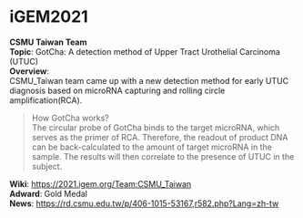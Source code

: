 # iGEM2021  
**CSMU Taiwan Team**  
**Topic**: GotCha: A detection method of Upper Tract Urothelial Carcinoma (UTUC)  
**Overview**:  
CSMU_Taiwan team came up with a new detection method for early UTUC diagnosis based on microRNA capturing and rolling circle amplification(RCA).  
> How GotCha works?  
> The circular probe of GotCha binds to the target microRNA, which serves as the primer of RCA. Therefore, the readout of product DNA can be back-calculated to the amount of target microRNA in the sample. The results will then correlate to the presence of UTUC in the subject.  

**Wiki**: https://2021.igem.org/Team:CSMU_Taiwan  
**Adward**:  Gold Medal  
**News**: https://rd.csmu.edu.tw/p/406-1015-53167,r582.php?Lang=zh-tw
